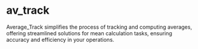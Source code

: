 # av_track
Average_Track simplifies the process of tracking and computing averages, offering streamlined solutions for mean calculation tasks, ensuring accuracy and efficiency in your operations.
